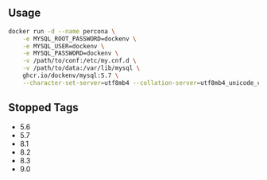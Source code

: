 ## Usage

```bash
docker run -d --name percona \
    -e MYSQL_ROOT_PASSWORD=dockenv \
    -e MYSQL_USER=dockenv \
    -e MYSQL_PASSWORD=dockenv \
    -v /path/to/conf:/etc/my.cnf.d \
    -v /path/to/data:/var/lib/mysql \
    ghcr.io/dockenv/mysql:5.7 \
    --character-set-server=utf8mb4 --collation-server=utf8mb4_unicode_ci
```

## Stopped Tags
- 5.6
- 5.7
- 8.1
- 8.2
- 8.3
- 9.0